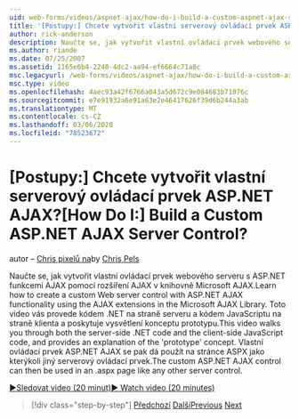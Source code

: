 ```yaml
---
uid: web-forms/videos/aspnet-ajax/how-do-i-build-a-custom-aspnet-ajax-server-control
title: '[Postupy:] Chcete vytvořit vlastní serverový ovládací prvek ASP.NET AJAX? | Dokumenty Microsoft'
author: rick-anderson
description: Naučte se, jak vytvořit vlastní ovládací prvek webového serveru s ASP.NET funkcemi AJAX pomocí rozšíření AJAX v knihovně Microsoft AJAX. Toto video vás provede...
ms.author: riande
ms.date: 07/25/2007
ms.assetid: 1165e0b4-2240-4dc2-aa94-ef6664c71a8c
msc.legacyurl: /web-forms/videos/aspnet-ajax/how-do-i-build-a-custom-aspnet-ajax-server-control
msc.type: video
ms.openlocfilehash: 4aec93a42f6766a043a5d672c9e084683b71076c
ms.sourcegitcommit: e7e91932a6e91a63e2e46417626f39d6b244a3ab
ms.translationtype: MT
ms.contentlocale: cs-CZ
ms.lasthandoff: 03/06/2020
ms.locfileid: "78523672"
---
```

# <a name="how-do-i-build-a-custom-aspnet-ajax-server-control"></a><span data-ttu-id="e7261-105">[Postupy:] Chcete vytvořit vlastní serverový ovládací prvek ASP.NET AJAX?</span><span class="sxs-lookup"><span data-stu-id="e7261-105">[How Do I:] Build a Custom ASP.NET AJAX Server Control?</span></span>

<span data-ttu-id="e7261-106">autor – [Chris pixelů na](https://twitter.com/chrispels)</span><span class="sxs-lookup"><span data-stu-id="e7261-106">by [Chris Pels](https://twitter.com/chrispels)</span></span>

<span data-ttu-id="e7261-107">Naučte se, jak vytvořit vlastní ovládací prvek webového serveru s ASP.NET funkcemi AJAX pomocí rozšíření AJAX v knihovně Microsoft AJAX.</span><span class="sxs-lookup"><span data-stu-id="e7261-107">Learn how to create a custom Web server control with ASP.NET AJAX functionality using the AJAX extensions in the Microsoft AJAX Library.</span></span> <span data-ttu-id="e7261-108">Toto video vás provede kódem .NET na straně serveru a kódem JavaScriptu na straně klienta a poskytuje vysvětlení konceptu prototypu.</span><span class="sxs-lookup"><span data-stu-id="e7261-108">This video walks you through both the server-side .NET code and the client-side JavaScript code, and provides an explanation of the 'prototype' concept.</span></span> <span data-ttu-id="e7261-109">Vlastní ovládací prvek ASP.NET AJAX se pak dá použít na stránce ASPX jako kterýkoli jiný serverový ovládací prvek.</span><span class="sxs-lookup"><span data-stu-id="e7261-109">The custom ASP.NET AJAX control can then be used in an .aspx page like any other server control.</span></span>

[<span data-ttu-id="e7261-110">&#9654;Sledovat video (20 minut)</span><span class="sxs-lookup"><span data-stu-id="e7261-110">&#9654; Watch video (20 minutes)</span></span>](https://channel9.msdn.com/Blogs/ASP-NET-Site-Videos/how-do-i-build-a-custom-aspnet-ajax-server-control)

> [!div class="step-by-step"]
> <span data-ttu-id="e7261-111">[Předchozí](how-do-i-debug-aspnet-ajax-applications-using-visual-studio-2005.md)
> [Další](how-do-i-use-javascript-to-refresh-an-aspnet-ajax-updatepanel.md)</span><span class="sxs-lookup"><span data-stu-id="e7261-111">[Previous](how-do-i-debug-aspnet-ajax-applications-using-visual-studio-2005.md)
[Next](how-do-i-use-javascript-to-refresh-an-aspnet-ajax-updatepanel.md)</span></span>
